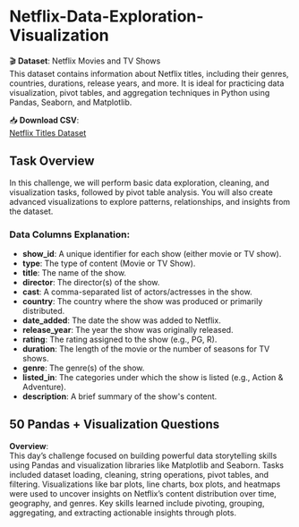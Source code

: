 # Netflix-Data-Exploration-Visualization

🎬 **Dataset**: Netflix Movies and TV Shows  
This dataset contains information about Netflix titles, including their genres, countries, durations, release years, and more. It is ideal for practicing data visualization, pivot tables, and aggregation techniques in Python using Pandas, Seaborn, and Matplotlib.

📥 **Download CSV**:  
[Netflix Titles Dataset](https://raw.githubusercontent.com/prasertcbs/basic-dataset/master/netflix_titles.csv)

## Task Overview

In this challenge, we will perform basic data exploration, cleaning, and visualization tasks, followed by pivot table analysis. You will also create advanced visualizations to explore patterns, relationships, and insights from the dataset.

### Data Columns Explanation:

- **show_id**: A unique identifier for each show (either movie or TV show).
- **type**: The type of content (Movie or TV Show).
- **title**: The name of the show.
- **director**: The director(s) of the show.
- **cast**: A comma-separated list of actors/actresses in the show.
- **country**: The country where the show was produced or primarily distributed.
- **date_added**: The date the show was added to Netflix.
- **release_year**: The year the show was originally released.
- **rating**: The rating assigned to the show (e.g., PG, R).
- **duration**: The length of the movie or the number of seasons for TV shows.
- **genre**: The genre(s) of the show.
- **listed_in**: The categories under which the show is listed (e.g., Action & Adventure).
- **description**: A brief summary of the show's content.

## 50 Pandas + Visualization Questions 

**Overview**:  
This day’s challenge focused on building powerful data storytelling skills using Pandas and visualization libraries like Matplotlib and Seaborn. Tasks included dataset loading, cleaning, string operations, pivot tables, and filtering. Visualizations like bar plots, line charts, box plots, and heatmaps were used to uncover insights on Netflix’s content distribution over time, geography, and genres. Key skills learned include pivoting, grouping, aggregating, and extracting actionable insights through plots.
